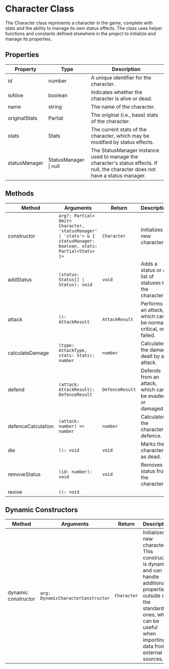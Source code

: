 # Character Class

The Character class represents a character in the game, complete with stats and the ability to manage its own status effects. The class uses helper functions and constants defined elsewhere in the project to initialize and manage its properties.

## Properties

| Property           | Type                              | Description                                                   |
|------------------- |---------------------------------- |-------------------------------------------------------------- |
| id                 | number                            | A unique identifier for the character.                        |
| isAlive            | boolean                           | Indicates whether the character is alive or dead.             |
| name               | string                            | The name of the character.                                    |
| originalStats      | Partial<Stats>                    | The original (i.e., base) stats of the character.             |
| stats              | Stats                             | The current stats of the character, which may be modified by status effects. |
| statusManager      | StatusManager \| null             | The StatusManager instance used to manage the character's status effects. If null, the character does not have a status manager. |

## Methods

| Method            | Arguments                                                                                                     | Return      | Description                            |
|-------------------|--------------------------------------------------------------------------------------------------------------|-------------|----------------------------------------|
| constructor       | `arg?: Partial< Omit< Character, 'statusManager' \| 'stats'> & { statusManager: boolean, stats: Partial<Stats> }>` | `Character` | Initializes a new character.           |
| addStatus         | `(status: Status[] \| Status): void`                                                                         | `void`      | Adds a status or a list of statuses to the character. |
| attack            | `(): AttackResult`                                                                                            | `AttackResult` | Performs an attack, which can be normal, critical, or failed. |
| calculateDamage   | `(type: AttackType, stats: Stats): number`                                                                    | `number`    | Calculates the damage dealt by an attack. |
| defend            | `(attack: AttackResult): DefenceResult`                                                                       | `DefenceResult` | Defends from an attack, which can be evaded or damaged. |
| defenceCalculation| `(attack: number) => number`                                                                                  | `number`    | Calculates the character's defence.    |
| die               | `(): void`                                                                                                   | `void`      | Marks the character as dead.           |
| removeStatus      | `(id: number): void`                                                                                         | `void`      | Removes a status from the character.   |
| revive            | `(): void`                

## Dynamic Constructors

| Method            | Arguments                                      | Return        | Description                                                          |
|-------------------|------------------------------------------------|---------------|----------------------------------------------------------------------|
| dynamic constructor | `arg: DynamicCharacterConstructor` | `Character` | Initializes a new character. This constructor is dynamic and can handle additional properties outside of the standard ones, which can be useful when importing data from external sources. |
